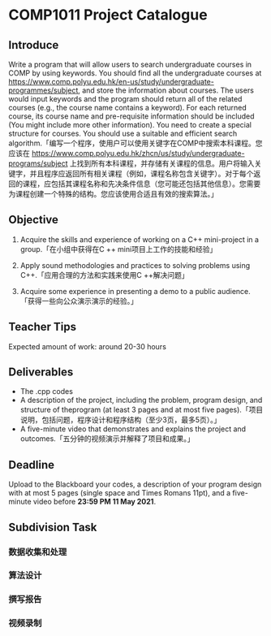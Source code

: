 # COMP1011 Project Catalogue

## Introduce

Write a program that will allow users to search undergraduate courses in COMP by using keywords. You should find all the undergraduate courses at https://www.comp.polyu.edu.hk/en-us/study/undergraduate-programmes/subject, and store the information about courses. The users would input keywords and the program should return all of the related courses (e.g., the course name contains a keyword). For each returned course, its course name and pre-requisite information should be included (You might include more other information). You need to create a special structure for courses. You should use a suitable and efficient search algorithm.「编写⼀个程序，使⽤户可以使⽤关键字在COMP中搜索本科课程。您应该在 https://www.comp.polyu.edu.hk/zhcn/us/study/undergraduate-programs/subject 上找到所有本科课程，并存储有关课程的信息。⽤户将输⼊关键字，并且程序应返回所有相关课程（例如，课程名称包含关键字）。对于每个返回的课程，应包括其课程名称和先决条件信息（您可能还包括其他信息）。您需要为课程创建⼀个特殊的结构。您应该使⽤合适且有效的搜索算法。」

## Objective

1. Acquire the skills and experience of working on a C++ mini-project in a group.「在⼩组中获得在C ++ mini项⽬上⼯作的技能和经验」

2. Apply sound methodologies and practices to solving problems using C++.「应⽤合理的⽅法和实践来使⽤C ++解决问题」

3. Acquire some experience in presenting a demo to a public audience.「获得⼀些向公众演示演示的经验。」

## Teacher Tips

Expected amount of work: around 20-30 hours

## Deliverables

- The .cpp codes
- A description of the project, including the problem, program design, and structure of theprogram (at least 3 pages and at most five pages).「项⽬说明，包括问题，程序设计和程序结构（⾄少3⻚，最多5⻚）。」
- A five-minute video that demonstrates and explains the project and outcomes.「五分钟的视频演示并解释了项⽬和成果。」

## Deadline

Upload to the Blackboard your codes, a description of your program design with at most 5 pages (single space and Times Romans 11pt), and a five-minute video before **23:59 PM 11 May 2021**.

## Subdivision Task

### 数据收集和处理

### 算法设计

### 撰写报告

### 视频录制



